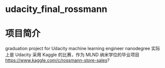 # udacity_final_rossmann
# 项目简介
graduation project for Udacity machine learning engineer nanodegree
实际上是 Udacity 采用 Kaggle 的比赛，作为 MLND 纳米学位的毕业项目
https://www.kaggle.com/c/rossmann-store-sales?
